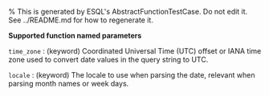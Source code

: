 % This is generated by ESQL's AbstractFunctionTestCase. Do not edit it. See ../README.md for how to regenerate it.

**Supported function named parameters**

`time_zone`
:   (keyword) Coordinated Universal Time (UTC) offset or IANA time zone used to convert date values in the query string to UTC.

`locale`
:   (keyword) The locale to use when parsing the date, relevant when parsing month names or week days.

